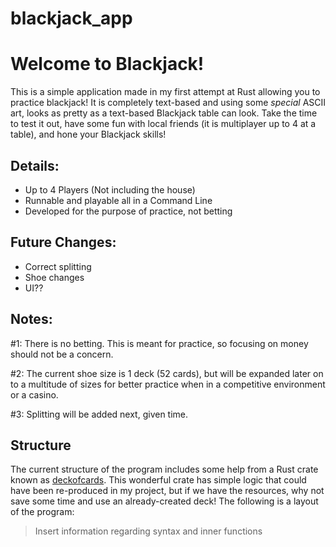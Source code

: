 # blackjack_app

# Welcome to Blackjack!
This is a simple application made in my first attempt at Rust allowing you to practice blackjack! It is completely text-based and using some *special* ASCII art,
looks as pretty as a text-based Blackjack table can look.
Take the time to test it out, have some fun with local friends (it is multiplayer up to 4 at a table), and hone your Blackjack skills!

## Details:
* Up to 4 Players (Not including the house)
* Runnable and playable all in a Command Line
* Developed for the purpose of practice, not betting

## Future Changes:
* Correct splitting
* Shoe changes
* UI??


## Notes:
#1: There is no betting. This is meant for practice, so focusing on money should not be a concern.

#2: The current shoe size is 1 deck (52 cards), but will be expanded later on to a multitude of sizes for better practice when in a competitive environment or a casino.

#3: Splitting will be added next, given time.


## Structure
The current structure of the program includes some help from a Rust crate known as [deckofcards](https://docs.rs/deckofcards/latest/deckofcards/).
This wonderful crate has simple logic that could have been re-produced in my project, but if we have the resources, why not save some time and use an already-created deck!
The following is a layout of the program:

>Insert information regarding syntax and inner functions
